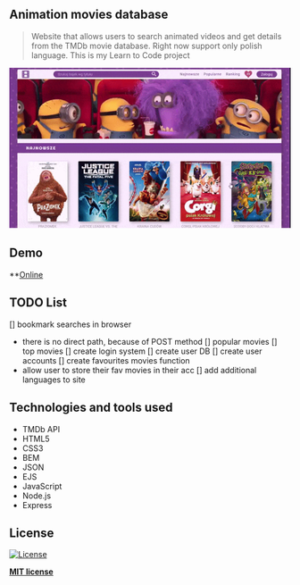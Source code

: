 
## Animation movies database

> Website that allows users to search animated videos and get details from the TMDb movie database.
> Right now support only polish language.
> This is my Learn to Code project

![Screencast](demo.gif)

## Demo

**[Online](https://baza-bajek.herokuapp.com/)

## TODO List

[] bookmark searches in browser
   - there is no direct path, because of POST method
[] popular movies
[] top movies
[] create login system
[] create user DB
[] create user accounts
[] create favourites movies function
  - allow user to store their fav movies in their acc
[] add additional languages to site


## Technologies and tools used

* TMDb API
* HTML5
* CSS3
* BEM
* JSON
* EJS
* JavaScript
* Node.js
* Express

## License

[![License](http://img.shields.io/:license-mit-blue.svg?style=flat-square)](http://badges.mit-license.org)

**[MIT license](http://opensource.org/licenses/mit-license.php)**


